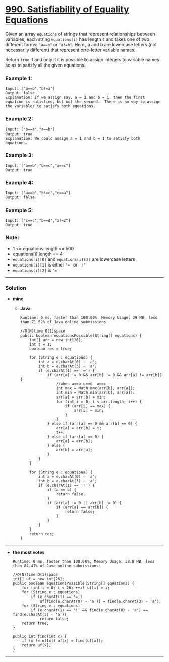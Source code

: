 # [990. Satisfiability of Equality Equations](https://leetcode.com/problems/satisfiability-of-equality-equations/)

Given an array `equations` of strings that represent relationships between variables, each string `equations[i]` has length `4` and takes one of two different forms: `"a==b"` or `"a!=b"`.  Here, a and b are lowercase letters (not necessarily different) that represent one-letter variable names.

Return `true` if and only if it is possible to assign integers to variable names so as to satisfy all the given equations.

 

### Example 1:
```
Input: ["a==b","b!=a"]
Output: false
Explanation: If we assign say, a = 1 and b = 1, then the first equation is satisfied, but not the second.  There is no way to assign the variables to satisfy both equations.
```

### Example 2:
```
Input: ["b==a","a==b"]
Output: true
Explanation: We could assign a = 1 and b = 1 to satisfy both equations.
```

### Example 3:
```
Input: ["a==b","b==c","a==c"]
Output: true
```

### Example 4:
```
Input: ["a==b","b!=c","c==a"]
Output: false
```

### Example 5:
```
Input: ["c==c","b==d","x!=z"]
Output: true
``` 

### Note:
* 1 <= equations.length <= 500
* equations[i].length == 4
* `equations[i][0]` and `equations[i][3]` are lowercase letters
* `equations[i][1]` is either `'='` or `'!'`
* `equations[i][2]` is `'='`


---

### Solution
* **mine**
  * **Java**
  
    `Runtime: 0 ms, faster than 100.00%, Memory Usage: 39 MB, less than 71.52% of Java online submissions`
    ```
    //O(N)time O(1)space
    public boolean equationsPossible(String[] equations) {
        int[] arr = new int[26];
        int t = 1;
        boolean res = true;

        for (String e : equations) {
            int a = e.charAt(0) - 'a';
            int b = e.charAt(3) - 'a';
            if (e.charAt(1) == '=') {
                if (arr[a] != 0 && arr[b] != 0 && arr[a] != arr[b]) {
                    //when a==b c==d  a==c
                    int max = Math.max(arr[b], arr[a]);
                    int min = Math.min(arr[b], arr[a]);
                    arr[a] = arr[b] = min;
                    for (int i = 0; i < arr.length; i++) {
                        if (arr[i] == max) {
                            arr[i] = min;
                        }
                    }
                } else if (arr[a] == 0 && arr[b] == 0) {
                    arr[a] = arr[b] = t;
                    t++;
                } else if (arr[a] == 0) {
                    arr[a] = arr[b];
                } else {
                    arr[b] = arr[a];
                }
            }
        }

        for (String e : equations) {
            int a = e.charAt(0) - 'a';
            int b = e.charAt(3) - 'a';
            if (e.charAt(1) == '!') {
                if (a == b) {
                    return false;
                }
                if (arr[a] != 0 || arr[b] != 0) {
                    if (arr[a] == arr[b]) {
                        return false;
                    }
                }
            }
        }
        return res;
    }
    ```
  
---


* **the most votes**
  
  `Runtime: 0 ms, faster than 100.00%, Memory Usage: 38.8 MB, less than 84.41% of Java online submissions`
  ```
  //O(N)time O(1)space
  int[] uf = new int[26];
  public boolean equationsPossible(String[] equations) {
      for (int i = 0; i < 26; ++i) uf[i] = i;
      for (String e : equations)
          if (e.charAt(1) == '=')
              uf[find(e.charAt(0) - 'a')] = find(e.charAt(3) - 'a');
      for (String e : equations)
          if (e.charAt(1) == '!' && find(e.charAt(0) - 'a') == find(e.charAt(3) - 'a'))
              return false;
      return true;
  }

  public int find(int x) {
      if (x != uf[x]) uf[x] = find(uf[x]);
      return uf[x];
  }
  ```

---
